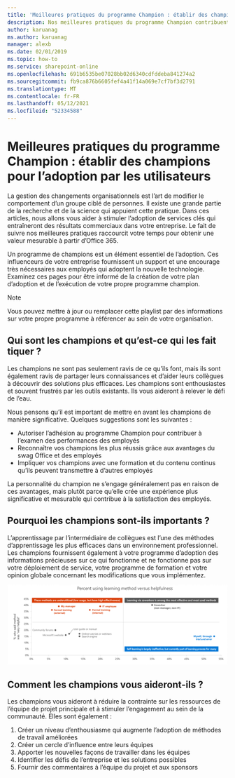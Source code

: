 ```yaml
---
title: 'Meilleures pratiques du programme Champion : établir des champions pour l’adoption par les utilisateurs'
description: Nos meilleures pratiques du programme Champion contribuent à stimuler l’adoption d’Office 365.
author: karuanag
ms.author: karuanag
manager: alexb
ms.date: 02/01/2019
ms.topic: how-to
ms.service: sharepoint-online
ms.openlocfilehash: 691b6535be07028bb02d6340cdfddeba841274a2
ms.sourcegitcommit: fb9ca876b6605fef4a41f14a069e7cf7bf3d2791
ms.translationtype: MT
ms.contentlocale: fr-FR
ms.lasthandoff: 05/12/2021
ms.locfileid: "52334588"
---
```

# <a name="champion-program-best-practices-establish-champions-for-user-adoption"></a>Meilleures pratiques du programme Champion : établir des champions pour l’adoption par les utilisateurs

La gestion des changements organisationnels est l’art de modifier le comportement d’un groupe ciblé de personnes. Il existe une grande partie de la recherche et de la science qui appuient cette pratique. Dans ces articles, nous allons vous aider à stimuler l’adoption de services clés qui entraîneront des résultats commerciaux dans votre entreprise.  Le fait de suivre nos meilleures pratiques raccourcit votre temps pour obtenir une valeur mesurable à partir d’Office 365.  

Un programme de champions est un élément essentiel de l’adoption. Ces influenceurs de votre entreprise fournissent un support et une encourage très nécessaires aux employés qui adoptent la nouvelle technologie. Examinez ces pages pour être informé de la création de votre plan d’adoption et de l’exécution de votre propre programme champion. 

> [!NOTE]
> Vous pouvez mettre à jour ou remplacer cette playlist par des informations sur votre propre programme à référencer au sein de votre organisation.

## <a name="who-are-champions-and-what-makes-them-tick"></a>Qui sont les champions et qu’est-ce qui les fait tiquer ?

Les champions ne sont pas seulement ravis de ce qu’ils font, mais ils sont également ravis de partager leurs connaissances et d’aider leurs collègues à découvrir des solutions plus efficaces. Les champions sont enthousiastes et souvent frustrés par les outils existants. Ils vous aideront à relever le défi de l’eau.  

Nous pensons qu’il est important de mettre en avant les champions de manière significative. Quelques suggestions sont les suivantes :

- Autoriser l’adhésion au programme Champion pour contribuer à l’examen des performances des employés
- Reconnaître vos champions les plus réussis grâce aux avantages du swag Office et des employés  
- Impliquer vos champions avec une formation et du contenu continus qu’ils peuvent transmettre à d’autres employés 

La personnalité du champion ne s’engage généralement pas en raison de ces avantages, mais plutôt parce qu’elle crée une expérience plus significative et mesurable qui contribue à la satisfaction des employés. 

## <a name="why-are-champions-important"></a>Pourquoi les champions sont-ils importants ? 

L’apprentissage par l’intermédiaire de collègues est l’une des méthodes d’apprentissage les plus efficaces dans un environnement professionnel. Les champions fournissent également à votre programme d’adoption des informations précieuses sur ce qui fonctionne et ne fonctionne pas sur votre déploiement de service, votre programme de formation et votre opinion globale concernant les modifications que vous implémentez.  

![Pourcentage d’utilisation de la méthode d’apprentissage et utilité](media/champstats.png)

## <a name="how-will-champions-support-you"></a>Comment les champions vous aideront-ils ?

Les champions vous aideront à réduire la contrainte sur les ressources de l’équipe de projet principale et à stimuler l’engagement au sein de la communauté. Elles sont également :

1. Créer un niveau d’enthousiasme qui augmente l’adoption de méthodes de travail améliorées
1. Créer un cercle d’influence entre leurs équipes
1. Apporter les nouvelles façons de travailler dans les équipes
1. Identifier les défis de l’entreprise et les solutions possibles
1. Fournir des commentaires à l’équipe du projet et aux sponsors
